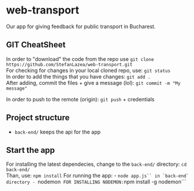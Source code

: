 # web-transport
Our app for giving feedback for public transport in Bucharest.


## GIT CheatSheet

In order to "download" the code from the repo use ```git clone https://github.com/StefanLazea/web-transport.git```  
For checking for changes in your local cloned repo, use: ```git status```  
In order to add the things that you have changes: ```git add . ```  
After adding, commit the files + give a message (lol): ```git commit -m "My message"```  

In order to push to the remote (origin): ```git push``` + credentials   


## Project structure
- `back-end/` keeps the api for the app


## Start the app  
For installing the latest dependecies, change to the `back-end/` directory: ```cd back-end/```  
Than, use: ```npm install```
For running the app:
    - ```node app.js`` in `back-end` directory
    - ```nodemon```  FOR INSTALLING NODEMON: ```npm install -g nodemon``` 



